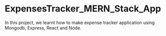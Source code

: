 # ExpensesTracker_MERN_Stack_App
In this project, we learnt how to make expense tracker application using Mongodb, Express, React and Node.